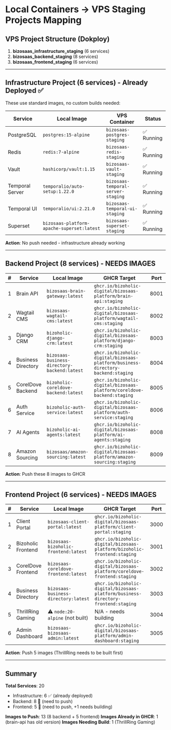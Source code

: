 # Local Containers → VPS Staging Projects Mapping

## VPS Project Structure (Dokploy)
1. **bizosaas_infrastructure_staging** (6 services)
2. **bizosaas_backend_staging** (8 services)
3. **bizosaas_frontend_staging** (6 services)

---

## Infrastructure Project (6 services) - Already Deployed ✅

These use standard images, no custom builds needed:

| Service | Local Image | VPS Container | Status |
|---------|-------------|---------------|--------|
| PostgreSQL | `postgres:15-alpine` | `bizosaas-postgres-staging` | ✅ Running |
| Redis | `redis:7-alpine` | `bizosaas-redis-staging` | ✅ Running |
| Vault | `hashicorp/vault:1.15` | `bizosaas-vault-staging` | ✅ Running |
| Temporal Server | `temporalio/auto-setup:1.22.0` | `bizosaas-temporal-server-staging` | ✅ Running |
| Temporal UI | `temporalio/ui:2.21.0` | `bizosaas-temporal-ui-staging` | ✅ Running |
| Superset | `bizosaas-platform-apache-superset:latest` | `bizosaas-superset-staging` | ✅ Running |

**Action**: No push needed - infrastructure already working

---

## Backend Project (8 services) - NEEDS IMAGES

| # | Service | Local Image | GHCR Target | Port |
|---|---------|-------------|-------------|------|
| 1 | Brain API | `bizosaas-brain-gateway:latest` | `ghcr.io/bizoholic-digital/bizosaas-platform/brain-api:staging` | 8001 |
| 2 | Wagtail CMS | `bizosaas-wagtail-cms:latest` | `ghcr.io/bizoholic-digital/bizosaas-platform/wagtail-cms:staging` | 8002 |
| 3 | Django CRM | `bizoholic-django-crm:latest` | `ghcr.io/bizoholic-digital/bizosaas-platform/django-crm:staging` | 8003 |
| 4 | Business Directory | `bizosaas-business-directory-backend:latest` | `ghcr.io/bizoholic-digital/bizosaas-platform/business-directory-backend:staging` | 8004 |
| 5 | CorelDove Backend | `bizoholic-coreldove-backend:latest` | `ghcr.io/bizoholic-digital/bizosaas-platform/coreldove-backend:staging` | 8005 |
| 6 | Auth Service | `bizoholic-auth-service:latest` | `ghcr.io/bizoholic-digital/bizosaas-platform/auth-service:staging` | 8006 |
| 7 | AI Agents | `bizoholic-ai-agents:latest` | `ghcr.io/bizoholic-digital/bizosaas-platform/ai-agents:staging` | 8008 |
| 8 | Amazon Sourcing | `bizosaas/amazon-sourcing:latest` | `ghcr.io/bizoholic-digital/bizosaas-platform/amazon-sourcing:staging` | 8009 |

**Action**: Push these 8 images to GHCR

---

## Frontend Project (6 services) - NEEDS IMAGES

| # | Service | Local Image | GHCR Target | Port |
|---|---------|-------------|-------------|------|
| 1 | Client Portal | `bizosaas-client-portal:latest` | `ghcr.io/bizoholic-digital/bizosaas-platform/client-portal:staging` | 3000 |
| 2 | Bizoholic Frontend | `bizosaas-bizoholic-frontend:latest` | `ghcr.io/bizoholic-digital/bizosaas-platform/bizoholic-frontend:staging` | 3001 |
| 3 | CorelDove Frontend | `bizosaas-coreldove-frontend:latest` | `ghcr.io/bizoholic-digital/bizosaas-platform/coreldove-frontend:staging` | 3002 |
| 4 | Business Directory | `bizosaas-business-directory:latest` | `ghcr.io/bizoholic-digital/bizosaas-platform/business-directory-frontend:staging` | 3003 |
| 5 | ThrillRing Gaming | ⚠️ `node:20-alpine` (not built) | N/A - needs building | 3004 |
| 6 | Admin Dashboard | `bizosaas-bizosaas-admin:latest` | `ghcr.io/bizoholic-digital/bizosaas-platform/admin-dashboard:staging` | 3005 |

**Action**: Push 5 images (ThrillRing needs to be built first)

---

## Summary

**Total Services**: 20
- Infrastructure: 6 ✅ (already deployed)
- Backend: 8 🔄 (need to push)
- Frontend: 5 🔄 (need to push, +1 needs building)

**Images to Push**: 13 (8 backend + 5 frontend)
**Images Already in GHCR**: 1 (brain-api has old version)
**Images Needing Build**: 1 (ThrillRing Gaming)
